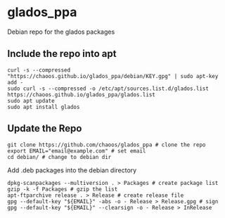 # glados_ppa
Debian repo for the glados packages

## Include the repo into apt

    curl -s --compressed "https://chaoos.github.io/glados_ppa/debian/KEY.gpg" | sudo apt-key add -
    sudo curl -s --compressed -o /etc/apt/sources.list.d/glados.list https://chaoos.github.io/glados_ppa/glados.list
    sudo apt update
    sudo apt install glados

## Update the Repo

    git clone https://github.com/chaoos/glados_ppa # clone the repo
    export EMAIL="email@example.com" # set email
    cd debian/ # change to debian dir

Add .deb packages into the debian directory

    dpkg-scanpackages --multiversion . > Packages # create package list
    gzip -k -f Packages # gzip the list
    apt-ftparchive release . > Release # create release file
    gpg --default-key "${EMAIL}" -abs -o - Release > Release.gpg # sign
    gpg --default-key "${EMAIL}" --clearsign -o - Release > InRelease
    


